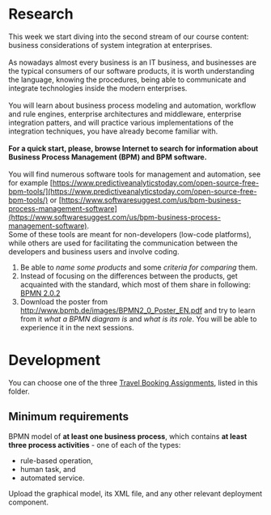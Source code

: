 # Research
This week we start diving into the second stream of our course content: business considerations of system integration at enterprises.
<br><br>As nowadays almost every business is an IT business, and businesses are the typical consumers of our software products, it is worth understanding the language, knowing the procedures, being able to communicate and integrate technologies inside the modern enterprises.
<br><br>You will learn about business process modeling and automation, workflow and rule engines, enterprise architectures and middleware, enterprise integration patters, and will practice various implementations of the integration techniques, you have already become familiar with.
<br><br>__For a quick start, please, browse Internet to search for information about Business Process Management (BPM) and BPM software.__
<br><br>You will find numerous software tools for management and automation, see for example [https://www.predictiveanalyticstoday.com/open-source-free-bpm-tools/](https://www.predictiveanalyticstoday.com/open-source-free-bpm-tools/)
or [https://www.softwaresuggest.com/us/bpm-business-process-management-software](https://www.softwaresuggest.com/us/bpm-business-process-management-software). <br>Some of these tools are meant for non-developers (low-code platforms), while others are used for facilitating the communication between the developers and business users and involve coding. 
1.	Be able to _name some products_ and some _criteria for comparing_ them.
2.	Instead of focusing on the differences between the products, get acquainted with the standard, which most of them share in following: [BPMN 2.0.2](https://en.wikipedia.org/wiki/Business_Process_Model_and_Notation)
3.	Download the poster from http://www.bpmb.de/images/BPMN2_0_Poster_EN.pdf and try to learn from it _what a BPMN diagram is_ and _what is its role_. You will be able to experience it in the next sessions.

# Development
You can choose one of the three [Travel Booking Assignments](https://github.com/datsoftlyngby/soft2019fall-si/tree/master/docs/Sessions/Week40/Assignments), listed in this folder.

## Minimum requirements
BPMN model of __at least one business process__, which contains __at least three process activities__ - one of each of the types: 
- rule-based operation, 
- human task, and 
- automated service.

Upload the graphical model, its XML file, and any other relevant deployment component.

